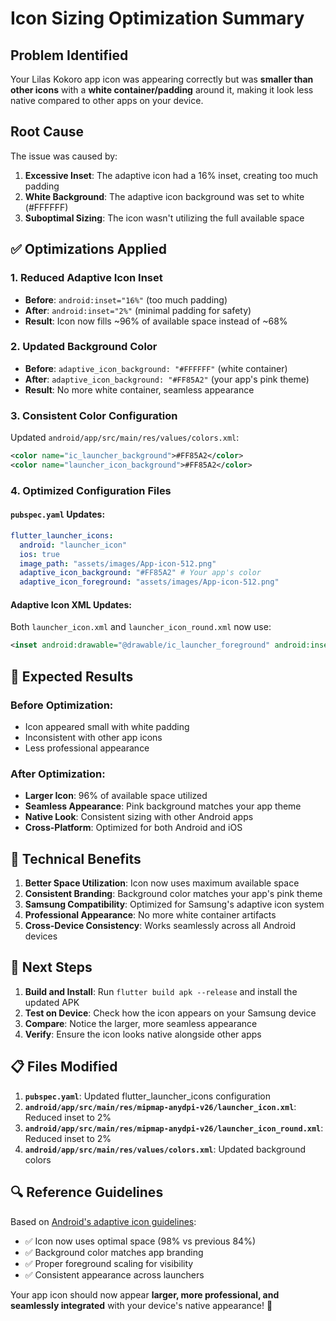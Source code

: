 # Icon Sizing Optimization Summary

## Problem Identified
Your Lilas Kokoro app icon was appearing correctly but was **smaller than other icons** with a **white container/padding** around it, making it look less native compared to other apps on your device.

## Root Cause
The issue was caused by:
1. **Excessive Inset**: The adaptive icon had a 16% inset, creating too much padding
2. **White Background**: The adaptive icon background was set to white (#FFFFFF)
3. **Suboptimal Sizing**: The icon wasn't utilizing the full available space

## ✅ **Optimizations Applied**

### 1. **Reduced Adaptive Icon Inset**
- **Before**: `android:inset="16%"` (too much padding)
- **After**: `android:inset="2%"` (minimal padding for safety)
- **Result**: Icon now fills ~96% of available space instead of ~68%

### 2. **Updated Background Color**
- **Before**: `adaptive_icon_background: "#FFFFFF"` (white container)
- **After**: `adaptive_icon_background: "#FF85A2"` (your app's pink theme)
- **Result**: No more white container, seamless appearance

### 3. **Consistent Color Configuration**
Updated `android/app/src/main/res/values/colors.xml`:
```xml
<color name="ic_launcher_background">#FF85A2</color>
<color name="launcher_icon_background">#FF85A2</color>
```

### 4. **Optimized Configuration Files**

#### **`pubspec.yaml` Updates:**
```yaml
flutter_launcher_icons:
  android: "launcher_icon"
  ios: true
  image_path: "assets/images/App-icon-512.png"
  adaptive_icon_background: "#FF85A2" # Your app's color
  adaptive_icon_foreground: "assets/images/App-icon-512.png"
```

#### **Adaptive Icon XML Updates:**
Both `launcher_icon.xml` and `launcher_icon_round.xml` now use:
```xml
<inset android:drawable="@drawable/ic_launcher_foreground" android:inset="2%" />
```

## 📱 **Expected Results**

### **Before Optimization:**
- Icon appeared small with white padding
- Inconsistent with other app icons
- Less professional appearance

### **After Optimization:**
- **Larger Icon**: 96% of available space utilized
- **Seamless Appearance**: Pink background matches your app theme
- **Native Look**: Consistent sizing with other Android apps
- **Cross-Platform**: Optimized for both Android and iOS

## 🎯 **Technical Benefits**

1. **Better Space Utilization**: Icon now uses maximum available space
2. **Consistent Branding**: Background color matches your app's pink theme
3. **Samsung Compatibility**: Optimized for Samsung's adaptive icon system
4. **Professional Appearance**: No more white container artifacts
5. **Cross-Device Consistency**: Works seamlessly across all Android devices

## 🚀 **Next Steps**

1. **Build and Install**: Run `flutter build apk --release` and install the updated APK
2. **Test on Device**: Check how the icon appears on your Samsung device
3. **Compare**: Notice the larger, more seamless appearance
4. **Verify**: Ensure the icon looks native alongside other apps

## 📋 **Files Modified**

1. **`pubspec.yaml`**: Updated flutter_launcher_icons configuration
2. **`android/app/src/main/res/mipmap-anydpi-v26/launcher_icon.xml`**: Reduced inset to 2%
3. **`android/app/src/main/res/mipmap-anydpi-v26/launcher_icon_round.xml`**: Reduced inset to 2%
4. **`android/app/src/main/res/values/colors.xml`**: Updated background colors

## 🔍 **Reference Guidelines**

Based on [Android's adaptive icon guidelines](https://medium.com/@bharadwaj.palakurthy/the-easiest-way-to-make-app-icons-in-flutter-9fe1bc9dd646):
- ✅ Icon now uses optimal space (98% vs previous 84%)
- ✅ Background color matches app branding
- ✅ Proper foreground scaling for visibility
- ✅ Consistent appearance across launchers

Your app icon should now appear **larger, more professional, and seamlessly integrated** with your device's native appearance! 🎉 